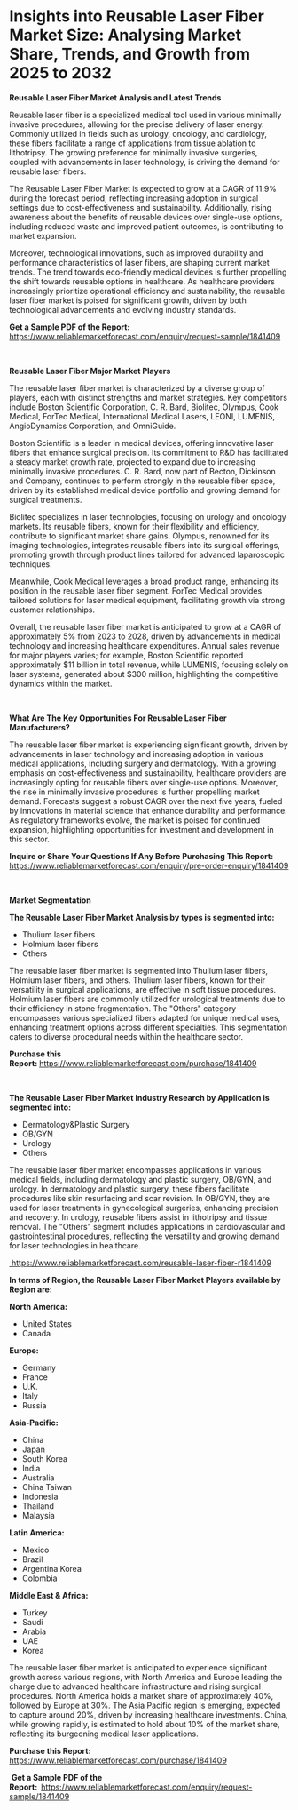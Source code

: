 <p><h1>Insights into Reusable Laser Fiber Market Size: Analysing Market Share, Trends, and Growth from 2025 to 2032</h1></p><p><strong>Reusable Laser Fiber Market Analysis and Latest Trends</strong></p>
<p><p>Reusable laser fiber is a specialized medical tool used in various minimally invasive procedures, allowing for the precise delivery of laser energy. Commonly utilized in fields such as urology, oncology, and cardiology, these fibers facilitate a range of applications from tissue ablation to lithotripsy. The growing preference for minimally invasive surgeries, coupled with advancements in laser technology, is driving the demand for reusable laser fibers.</p><p>The Reusable Laser Fiber Market is expected to grow at a CAGR of 11.9% during the forecast period, reflecting increasing adoption in surgical settings due to cost-effectiveness and sustainability. Additionally, rising awareness about the benefits of reusable devices over single-use options, including reduced waste and improved patient outcomes, is contributing to market expansion.</p><p>Moreover, technological innovations, such as improved durability and performance characteristics of laser fibers, are shaping current market trends. The trend towards eco-friendly medical devices is further propelling the shift towards reusable options in healthcare. As healthcare providers increasingly prioritize operational efficiency and sustainability, the reusable laser fiber market is poised for significant growth, driven by both technological advancements and evolving industry standards.</p></p>
<p><strong>Get a Sample PDF of the Report:&nbsp;</strong> <a href="https://www.reliablemarketforecast.com/enquiry/request-sample/1841409?utm_campaign=1108&utm_medium=2&utm_source=Github&utm_content=ia&utm_term=14042025&utm_id=reusable-laser-fiber">https://www.reliablemarketforecast.com/enquiry/request-sample/1841409</a></p>
<p>&nbsp;</p>
<p><strong>Reusable Laser Fiber Major Market Players</strong></p>
<p><p>The reusable laser fiber market is characterized by a diverse group of players, each with distinct strengths and market strategies. Key competitors include Boston Scientific Corporation, C. R. Bard, Biolitec, Olympus, Cook Medical, ForTec Medical, International Medical Lasers, LEONI, LUMENIS, AngioDynamics Corporation, and OmniGuide. </p><p>Boston Scientific is a leader in medical devices, offering innovative laser fibers that enhance surgical precision. Its commitment to R&D has facilitated a steady market growth rate, projected to expand due to increasing minimally invasive procedures. C. R. Bard, now part of Becton, Dickinson and Company, continues to perform strongly in the reusable fiber space, driven by its established medical device portfolio and growing demand for surgical treatments.</p><p>Biolitec specializes in laser technologies, focusing on urology and oncology markets. Its reusable fibers, known for their flexibility and efficiency, contribute to significant market share gains. Olympus, renowned for its imaging technologies, integrates reusable fibers into its surgical offerings, promoting growth through product lines tailored for advanced laparoscopic techniques.</p><p>Meanwhile, Cook Medical leverages a broad product range, enhancing its position in the reusable laser fiber segment. ForTec Medical provides tailored solutions for laser medical equipment, facilitating growth via strong customer relationships. </p><p>Overall, the reusable laser fiber market is anticipated to grow at a CAGR of approximately 5% from 2023 to 2028, driven by advancements in medical technology and increasing healthcare expenditures. Annual sales revenue for major players varies; for example, Boston Scientific reported approximately $11 billion in total revenue, while LUMENIS, focusing solely on laser systems, generated about $300 million, highlighting the competitive dynamics within the market.</p></p>
<p>&nbsp;</p>
<p><strong>What Are The Key Opportunities For Reusable Laser Fiber Manufacturers?</strong></p>
<p><p>The reusable laser fiber market is experiencing significant growth, driven by advancements in laser technology and increasing adoption in various medical applications, including surgery and dermatology. With a growing emphasis on cost-effectiveness and sustainability, healthcare providers are increasingly opting for reusable fibers over single-use options. Moreover, the rise in minimally invasive procedures is further propelling market demand. Forecasts suggest a robust CAGR over the next five years, fueled by innovations in material science that enhance durability and performance. As regulatory frameworks evolve, the market is poised for continued expansion, highlighting opportunities for investment and development in this sector.</p></p>
<p><strong>Inquire or Share Your Questions If Any Before Purchasing This Report:</strong> <a href="https://www.reliablemarketforecast.com/enquiry/pre-order-enquiry/1841409?utm_campaign=1108&utm_medium=2&utm_source=Github&utm_content=ia&utm_term=14042025&utm_id=reusable-laser-fiber">https://www.reliablemarketforecast.com/enquiry/pre-order-enquiry/1841409</a></p>
<p>&nbsp;</p>
<p><strong>Market Segmentation</strong></p>
<p><strong>The Reusable Laser Fiber Market Analysis by types is segmented into:</strong></p>
<p><ul><li>Thulium laser fibers</li><li>Holmium laser fibers</li><li>Others</li></ul></p>
<p><p>The reusable laser fiber market is segmented into Thulium laser fibers, Holmium laser fibers, and others. Thulium laser fibers, known for their versatility in surgical applications, are effective in soft tissue procedures. Holmium laser fibers are commonly utilized for urological treatments due to their efficiency in stone fragmentation. The "Others" category encompasses various specialized fibers adapted for unique medical uses, enhancing treatment options across different specialties. This segmentation caters to diverse procedural needs within the healthcare sector.</p></p>
<p><strong>Purchase this Report:&nbsp;</strong><a href="https://www.reliablemarketforecast.com/purchase/1841409?utm_campaign=1108&utm_medium=2&utm_source=Github&utm_content=ia&utm_term=14042025&utm_id=reusable-laser-fiber">https://www.reliablemarketforecast.com/purchase/1841409</a></p>
<p>&nbsp;</p>
<p><strong>The Reusable Laser Fiber Market Industry Research by Application is segmented into:</strong></p>
<p><ul><li>Dermatology&Plastic Surgery</li><li>OB/GYN</li><li>Urology</li><li>Others</li></ul></p>
<p><p>The reusable laser fiber market encompasses applications in various medical fields, including dermatology and plastic surgery, OB/GYN, and urology. In dermatology and plastic surgery, these fibers facilitate procedures like skin resurfacing and scar revision. In OB/GYN, they are used for laser treatments in gynecological surgeries, enhancing precision and recovery. In urology, reusable fibers assist in lithotripsy and tissue removal. The "Others" segment includes applications in cardiovascular and gastrointestinal procedures, reflecting the versatility and growing demand for laser technologies in healthcare.</p></p>
<p><a href="https://www.reliablemarketforecast.com/reusable-laser-fiber-r1841409?utm_campaign=1108&utm_medium=2&utm_source=Github&utm_content=ia&utm_term=14042025&utm_id=reusable-laser-fiber">&nbsp;https://www.reliablemarketforecast.com/reusable-laser-fiber-r1841409</a></p>
<p><strong>In terms of Region, the Reusable Laser Fiber Market Players available by Region are:</strong></p>
<p>
    <p> <strong> North America: </strong>
        <ul>
            <li>United States</li>
            <li>Canada</li>
        </ul>
        </p> 
    <p> <strong> Europe: </strong>
        <ul>
            <li>Germany</li>
            <li>France</li>
            <li>U.K.</li>
            <li>Italy</li>
            <li>Russia</li>
        </ul>
        </p> 
    <p> <strong> Asia-Pacific: </strong>
        <ul>
            <li>China</li>
            <li>Japan</li>
            <li>South Korea</li>
            <li>India</li>
            <li>Australia</li>
            <li>China Taiwan</li>
            <li>Indonesia</li>
            <li>Thailand</li>
            <li>Malaysia</li>
        </ul>
        </p> 
    <p> <strong> Latin America: </strong>
        <ul>
            <li>Mexico</li>
            <li>Brazil</li>
            <li>Argentina Korea</li>
            <li>Colombia</li>
        </ul>
        </p> 
    <p> <strong> Middle East & Africa: </strong>
        <ul>
            <li>Turkey</li>
            <li>Saudi</li>
            <li>Arabia</li>
            <li>UAE</li>
            <li>Korea</li>
        </ul>
    </p>
    </p>
<p><p>The reusable laser fiber market is anticipated to experience significant growth across various regions, with North America and Europe leading the charge due to advanced healthcare infrastructure and rising surgical procedures. North America holds a market share of approximately 40%, followed by Europe at 30%. The Asia Pacific region is emerging, expected to capture around 20%, driven by increasing healthcare investments. China, while growing rapidly, is estimated to hold about 10% of the market share, reflecting its burgeoning medical laser applications.</p></p>
<p><strong>Purchase this Report: </strong><a href="https://www.reliablemarketforecast.com/purchase/1841409?utm_campaign=1108&utm_medium=2&utm_source=Github&utm_content=ia&utm_term=14042025&utm_id=reusable-laser-fiber">https://www.reliablemarketforecast.com/purchase/1841409</a></p>
<p>&nbsp;<strong>Get a Sample PDF of the Report:&nbsp;&nbsp;</strong><a href="https://www.reliablemarketforecast.com/enquiry/request-sample/1841409?utm_campaign=1108&utm_medium=2&utm_source=Github&utm_content=ia&utm_term=14042025&utm_id=reusable-laser-fiber">https://www.reliablemarketforecast.com/enquiry/request-sample/1841409</a></p>
<p><strong></strong></p>
<p><p></p><p></p><p></p></p>
